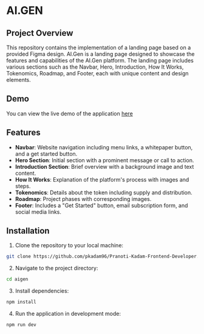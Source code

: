# AI.GEN

## Project Overview

This repository contains the implementation of a landing page based on a provided Figma design. 
AI.Gen is a landing page designed to showcase the features and capabilities of the AI.Gen platform. The landing page includes various sections such as the Navbar, Hero, Introduction, How It Works, Tokenomics, Roadmap, and Footer, each with unique content and design elements.

## Demo

You can view the live demo of the application [here](https://aigen-gamma.vercel.app/)

## Features

- **Navbar**: Website navigation including menu links, a whitepaper button, and a get started button.
- **Hero Section**: Initial section with a prominent message or call to action.
- **Introduction Section**: Brief overview with a background image and text content.
- **How It Works**: Explanation of the platform's process with images and steps.
- **Tokenomics**: Details about the token including supply and distribution.
- **Roadmap**: Project phases with corresponding images.
- **Footer**: Includes a "Get Started" button, email subscription form, and social media links.

## Installation

1. Clone the repository to your local machine:

```bash
git clone https://github.com/pkadam96/Pranoti-Kadam-Frontend-Developer.git
```

2. Navigate to the project directory:

```bash
cd aigen
```

3. Install dependencies:

```bash
npm install
```

4. Run the application in development mode:

```bash
npm run dev
```


